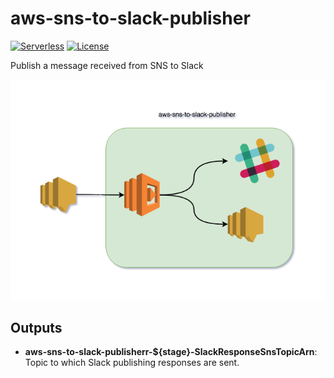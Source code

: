 # aws-sns-to-slack-publisher
[![Serverless](http://public.serverless.com/badges/v3.svg)](http://www.serverless.com)
[![License](https://img.shields.io/badge/License-BSD%202--Clause-orange.svg)](https://opensource.org/licenses/BSD-2-Clause)

Publish a message received from SNS to Slack

![System Architecture](/diagram.png?raw=true "System Architecture")

## Outputs

* __aws-sns-to-slack-publisherr-${stage}-SlackResponseSnsTopicArn__: Topic to which Slack publishing responses are sent.
